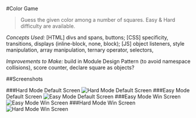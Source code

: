 #Color Game 

>Guess the given color among a number of squares. Easy & Hard difficulty are available.

_Concepts Used:_ [HTML] divs and spans, buttons; [CSS] specificity, transitions, displays (inline-block, none, block); [JS] object listeners, style manipulation, array manipulation, ternary operator, selectors,

_Improvements to Make:_ build in Module Design Pattern (to avoid namespace collisions), score counter, declare square as objects?

##Screenshots

###Hard Mode Default Screen
![Hard Mode Default Screen](https://raw.githubusercontent.com/cecdelr/ColtSteele_WebDevCourse/master/Projects/ColorGame/screenshots/img1.png)
###Easy Mode Default Screen
![Easy Mode Default Screen](https://raw.githubusercontent.com/cecdelr/ColtSteele_WebDevCourse/master/Projects/ColorGame/screenshots/img2.png)
###Easy Mode Win Screen
![Easy Mode Win Screen](https://raw.githubusercontent.com/cecdelr/ColtSteele_WebDevCourse/master/Projects/ColorGame/screenshots/img3.png)
###Hard Mode Win Screen
![Hard Mode Win Screen](https://raw.githubusercontent.com/cecdelr/ColtSteele_WebDevCourse/master/Projects/ColorGame/screenshots/img4.png)
